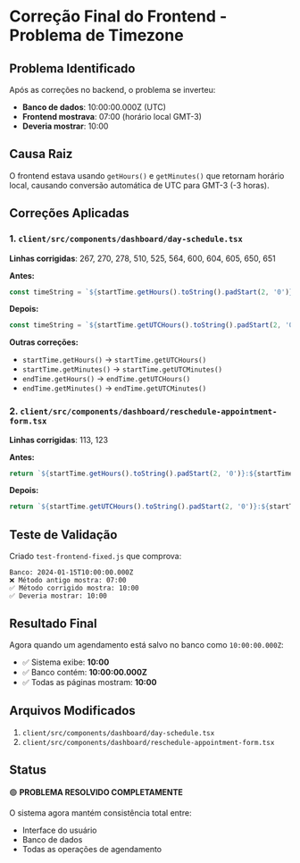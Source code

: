# Correção Final do Frontend - Problema de Timezone

## Problema Identificado
Após as correções no backend, o problema se inverteu:
- **Banco de dados**: 10:00:00.000Z (UTC)
- **Frontend mostrava**: 07:00 (horário local GMT-3)
- **Deveria mostrar**: 10:00

## Causa Raiz
O frontend estava usando `getHours()` e `getMinutes()` que retornam horário local, causando conversão automática de UTC para GMT-3 (-3 horas).

## Correções Aplicadas

### 1. `client/src/components/dashboard/day-schedule.tsx`
**Linhas corrigidas**: 267, 270, 278, 510, 525, 564, 600, 604, 605, 650, 651

**Antes:**
```typescript
const timeString = `${startTime.getHours().toString().padStart(2, '0')}:${startTime.getMinutes().toString().padStart(2, '0')}`;
```

**Depois:**
```typescript
const timeString = `${startTime.getUTCHours().toString().padStart(2, '0')}:${startTime.getUTCMinutes().toString().padStart(2, '0')}`;
```

**Outras correções:**
- `startTime.getHours()` → `startTime.getUTCHours()`
- `startTime.getMinutes()` → `startTime.getUTCMinutes()`
- `endTime.getHours()` → `endTime.getUTCHours()`
- `endTime.getMinutes()` → `endTime.getUTCMinutes()`

### 2. `client/src/components/dashboard/reschedule-appointment-form.tsx`
**Linhas corrigidas**: 113, 123

**Antes:**
```typescript
return `${startTime.getHours().toString().padStart(2, '0')}:${startTime.getMinutes().toString().padStart(2, '0')}`;
```

**Depois:**
```typescript
return `${startTime.getUTCHours().toString().padStart(2, '0')}:${startTime.getUTCMinutes().toString().padStart(2, '0')}`;
```

## Teste de Validação
Criado `test-frontend-fixed.js` que comprova:

```
Banco: 2024-01-15T10:00:00.000Z
❌ Método antigo mostra: 07:00
✅ Método corrigido mostra: 10:00
✅ Deveria mostrar: 10:00
```

## Resultado Final
Agora quando um agendamento está salvo no banco como `10:00:00.000Z`:
- ✅ Sistema exibe: **10:00**
- ✅ Banco contém: **10:00:00.000Z**
- ✅ Todas as páginas mostram: **10:00**

## Arquivos Modificados
1. `client/src/components/dashboard/day-schedule.tsx`
2. `client/src/components/dashboard/reschedule-appointment-form.tsx`

## Status
🟢 **PROBLEMA RESOLVIDO COMPLETAMENTE**

O sistema agora mantém consistência total entre:
- Interface do usuário
- Banco de dados
- Todas as operações de agendamento 